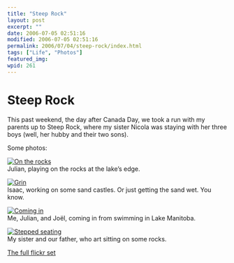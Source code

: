 ```yaml
---
title: "Steep Rock"
layout: post
excerpt: ""
date: 2006-07-05 02:51:16
modified: 2006-07-05 02:51:16
permalink: 2006/07/04/steep-rock/index.html
tags: ["Life", "Photos"]
featured_img: 
wpid: 261
---
```


# Steep Rock

This past weekend, the day after Canada Day, we took a run with my parents up to Steep Rock, where my sister Nicola was staying with her three boys (well, her hubby and their two sons).

Some photos:

[![On the rocks](http://static.flickr.com/49/182001959_17b19ca32e_m.jpg)](http://www.flickr.com/photos/pj/182001959)  
Julian, playing on the rocks at the lake’s edge.

[![Grin](http://static.flickr.com/54/182002285_595646eb11_m.jpg)](http://www.flickr.com/photos/pj/182002285)  
Isaac, working on some sand castles. Or just getting the sand wet. You know.

[![Coming in](http://static.flickr.com/53/182002382_c22d6405fd_m.jpg)](http://www.flickr.com/photos/pj/182002382)  
Me, Julian, and Joël, coming in from swimming in Lake Manitoba.

[![Stepped seating](http://static.flickr.com/51/182001785_416e3b394c_m.jpg)](http://www.flickr.com/photos/pj/182001785)  
My sister and our father, who art sitting on some rocks.

[The full flickr set](http://www.flickr.com/photos/pj/sets/72157594187712034/)